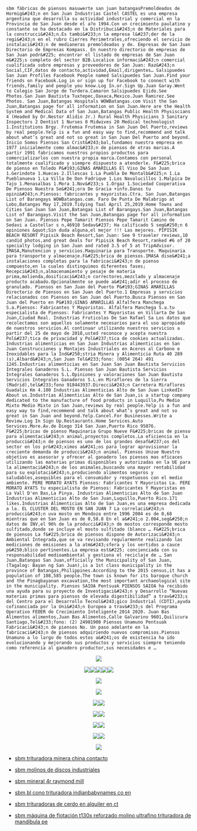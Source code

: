 
```
sbm fábricas de piensos masuwerte san juan batangasPremoldeados de Hormig&#243;n en San Juan Industrias Castel CASTEL es una empresa argentina que desarrolla su actividad industrial y comercial en la Provincia de San Juan desde el a?o 1994.Con un crecimiento paulatino y constante se ha destacado en la Distribuci&#243;n de Materiales para la construcci&#243;n.Es tambi&#233;n la empresa l&#237;der de la regi&#243;n en el rubro Cierres Perimetrales,ofreciendo el servicio de instalaci&#243;n de medianeras premoldeadas y de. Empresas de San Juan Directorio de Empresas Kompass. En nuestro directorio de empresas de San Juan podr&#225; encontrar el listado de empresas de San Juan m&#225;s completo del sector B2B.Localice informaci&#243;n comercial cualificada sobre empresas y proveedores de San Juan: Raz&#243;n Social,CIF,datos de contacto,actividad,Email,dirigentes… Salsipuedes San Juan Profiles Facebook People named Salsipuedes San Juan.Find your friends on Facebook.Log in or sign up for Facebook to connect with friends,family and people you know.Log In.or.Sign Up.Juan Garay.Went to Colegio San Jorge de Turdera.Camaron Salsipuedes Ejido.See Photos.San Juan Bautista Tuxtepec,Oaxaca,Mexico.Juan Ramirez.See Photos. San Juan,Batangas Hospitals WOWBatangas.com Visit the San Juan,Batangas page for all information on San Juan.Here are the Health System and Medical Data of San Juan,Batangas Public Health Physiscians 4 (Headed by Dr.Nestor Alidio Jr.) Rural Health Physicians 3 Sanitary Inspectors 2 Dentist 1 Nurses 8 Midwives 20 Medical technologist 1.Institutions Brgy. Frutemsa Frutemsa in San Juan Del Puerto,reviews by real people.Yelp is a fun and easy way to find,recommend and talk about what’s great and not so great in San Juan Del Puerto and beyond. Inicio Somos Piensos San Crist&#243;bal,fundamos nuestra empresa en 1977 inicialmente como almac&#233;n de piensos de otras marcas.A partir 1991 fabricamos nuestros propios productos para comercializarlos con nuestra propia marca.Contamos con personal totalmente cualificado y siempre dispuesto a atenderle. F&#225;brica de pienso en Toledo P&#193;GINAS AMARILLAS El Viso De San Juan 1.Gerindote 1.Huecas 2.Illescas 1.La Puebla De Montalb&#225;n 1.La Pueblanueva 1.La Villa De Don Fadrique 1.Los Navalucillos 1.Malpica De Tajo 1.Menasalbas 1.Mora 1.Nov&#233;s 1.Orgaz 1.Sociedad Cooperativa De Piensos Nuestra Se&#241;ora De Gracia +info.Danos tu opini&#243;n.Piensos: fabricantes y mayoristas.Ctra. San Juan,Batangas List of Barangays WOWBatangas.com. Faro De Punta De Malabrigo at Lobo,Batangas May 17,2019.Tidying Taal April 25,2019.Home Towns and Cities San Juan San Juan,Batangas List of Barangays.San Juan,Batangas List of Barangays.Visit the San Juan,Batangas page for all information on San Juan. Piensos Pepe Tamarit Piensos Pepe Tamarit Camino de Sedavi a Castellar s n,46910 Sedav&#237; Ha calificado 5 seg&#250;n 6 opiniones &quot;Sin duda alguna,el mejor !!! Las mejores. PIPISIK BEACH RESORT Pipisik Beach Resort,San Juan: See 9 traveler reviews,10 candid photos,and great deals for Pipisik Beach Resort,ranked #6 of 20 specialty lodging in San Juan and rated 3.5 of 5 at TripAdvisor. IMASA,Manutencion y servicios.Maquinaria para Transporte. Maquinaria para transporte y almacenaje.F&#225;brica de piensos.IMASA dise&#241;a instalaciones completas para la fabricaci&#243;n de pienso compuesto,en la cuales distinguimos diferentes fases; Recepci&#243;n,almacenamiento y pesaje de materia prima,molienda,dosificaci&#243;n correctores,mezclado y almacenaje producto acabado.Opcionalmente se puede a&#241;adir el proceso de granulado. Piensos en San Juan del Puerto P&#193;GINAS AMARILLAS Directorio de Piensos en San Juan del Puerto.1 Empresas y servicios relacionados con Piensos en San Juan del Puerto.Busca Piensos en San Juan del Puerto en P&#193;GINAS AMARILLAS Alfalfera Manchega S.a.Piensos: Fabricantes Y Mayoristas. Alfalfera Manchega S.a.tu especialista de Piensos: Fabricantes Y Mayoristas en Villarta De San Juan,Ciudad Real. Industrias Fruticolas De San Rafael Sa Los datos que recolectamos son aquellos solamente necesarios para el uso apropiado de nuestros servicios.Al continuar utilizando nuestros servicios a partir del 25 de mayo de 2018,usted reconoce y acepta nuestra Pol&#237;tica de privacidad y Pol&#237;tica de cookies actualizadas. Industrias alimenticias en San Juan Industrias alimenticias en San Juan Construcciones y Montajes Industriales en Aceros al Carbono e Inoxidables para la Ind&#250;stria Minera y Alimenticia Ruta 40 289 (s),Albard&#243;n,San Juan Tel&#233;fono: (0054 264) 491 1245.Industrias alimenticias en San Juan San Juan Bautista Servicios Integrales Ganaderos S.L. Piensos San Juan Bautista Servicios Integrales Ganaderos S.L.Opiniones y valoraciones San Juan Bautista Servicios Integrales Ganaderos S.L.en Miraflores de la Sierra (Madrid),tel&#233;fono 918443937.Direcci&#243;n Carretera Miraflores Guadalix Km 4.100 Industrias Alimenticias Alto de San Juan LinkedIn About us.Industrias Alimenticias Alto de San Juan,is a startup company dedicated to the manufacture of food products in Luquillo,Pu Medio Mixto Medio Mixto in San Juan,reviews by real people.Yelp is a fun and easy way to find,recommend and talk about what’s great and not so great in San Juan and beyond.Yelp.Cancel.For Businesses.Write a Review.Log In Sign Up.Restaurants.Home Services.Auto Services.More.Av.de Diego 314 San Juan,Puerto Rico 95076. F&#225;bricas de pienso Maquinaria Grupo Nueve F&#225;bricas de pienso para alimentaci&#243;n animal,proyectos completos.La eficiencia en la producci&#243;n de piensos es uno de los grandes desaf&#237;os del sector en los pr&#243;ximos a&#241;os para lograr aprovisionar la creciente demanda de producci&#243;n animal. Piensos Unzue Nuestro objetivo es asesorar y ofrecer al ganadero los piensos mas eficaces utilizando las materias primas disponibles y autorizadas en la UE para la alimentaci&#243;n de los animales,buscando una mayor rentabilidad para su explotaci&#243;n,produciendo alimentos seguros y saludables,asequibles para el consumidor y respetuosos con el medio ambiente. PERE MORATO AYATS Piensos: Fabricantes Y Mayoristas La. PERE MORATO AYATS tu especialista de Piensos: Fabricantes Y Mayoristas en La Vall D'en Bas,La Pinya. Industrias Alimenticias Alto de San Juan Industrias Alimenticias Alto de San Juan,Luquillo,Puerto Rico.171 likes.Industrias Alimenticias Alto de San Juan,es una empresa dedicada a la. EL CLUSTER DEL MOSTO EN SAN JUAN 7 La correlaci&#243;n producci&#243;n uva mosto en Mendoza entre 1996 2004 es de 0,68 mientras que en San Juan es de 0,58.8 En el a&#241;o 2.004,seg&#250;n datos de INV,el 96% de la producci&#243;n de mostos corresponde mosto sulfitado,donde se incluye el mosto sulfitado (blanco … F&#225;brica de piensos La f&#225;brica de piensos dispone de Autorizaci&#243;n Ambiental Integrada,que se va revisando regularmente realizando las mediciones de emisiones a la atm&#243;sfera y los vertidos a cauce p&#250;blico pertinentes.La empresa est&#225; concienciada con su responsabilidad medioambiental y gestiona el reciclaje de … San Juan,Batangas San Juan,officially the Municipality of San Juan,(Tagalog: Bayan ng San Juan),is a 1st class municipality in the province of Batangas,Philippines.According to the 2015 census,it has a population of 108,585 people.The town is known for its baroque church and the Pinagbayanan excavation,the most important archaeological site in the municipality. Piensos SAIOA Pentsuak PIENSOS SAIOA ha recibido una ayuda para su proyecto de Investigaci&#243;n y Desarrollo “Nuevas materias primas para piensos de elevada digestibilidad” a trav&#233;s del Centro para el Desarrollo Tecnol&#243;gico Industrial (CDTI),ayuda cofinanciada por la Uni&#243;n Europea a trav&#233;s del Programa Operativo FEDER de Crecimiento Inteligente 2014 2020. Juan Bas Alimentos alimentos,Juan Bas Alimentos,Calle Galvarino 9601,Quilicura Santiago,Tel&#233;fono: (2) 24901900 Piensos Unamuno Pentsuak Fabricaci&#243;n de piensos No. Un paso adelante en la fabricaci&#243;n de piensos adquiriendo nuevos compromisos.Piensos Unamuno a lo largo de todos estos a&#241;os de existencia ha ido evolucionando y mejorando sus productos y servicios siempre teniendo como referencia al ganadero productor,sus necesidades e … 
```

<div align="center">

<a href="https://es-crusher.shibang-china.com/github&k=sbm+f%C3%A1bricas+de+piensos+masuwerte+san+juan+batangas"><img src="https://static.shibang-china.com/es/crusher/logo.jpg"></a>

<a href="https://es-crusher.shibang-china.com/github&k=sbm+f%C3%A1bricas+de+piensos+masuwerte+san+juan+batangas"><img src="https://static.shibang-china.com/es/crusher/index.jpg"></a><a href="https://es-crusher.shibang-china.com/material.htmlgithub&k=sbm+f%C3%A1bricas+de+piensos+masuwerte+san+juan+batangas"><img src="https://static.shibang-china.com/es/crusher/material.jpg"></a><a href="https://es-crusher.shibang-china.com/application.htmlgithub&k=sbm+f%C3%A1bricas+de+piensos+masuwerte+san+juan+batangas"><img src="https://static.shibang-china.com/es/crusher/application.jpg"></a><a href="https://es-crusher.shibang-china.com/aboutus.htmlgithub&k=sbm+f%C3%A1bricas+de+piensos+masuwerte+san+juan+batangas"><img src="https://static.shibang-china.com/es/crusher/aboutus.jpg"></a><a href="https://es-crusher.shibang-china.com/contact.htmlgithub&k=sbm+f%C3%A1bricas+de+piensos+masuwerte+san+juan+batangas"><img src="https://static.shibang-china.com/es/crusher/contact.jpg"></a>

<a href="https://es-crusher.shibang-china.com/github&k=sbm+f%C3%A1bricas+de+piensos+masuwerte+san+juan+batangas"><img src="https://static.shibang-china.com/es/crusher/banner.jpg"></a>

<a href="https://swt.shibang-china.com/github&k=sbm+f%C3%A1bricas+de+piensos+masuwerte+san+juan+batangas"><img src="https://static.shibang-china.com/es/crusher/text.jpg"></a>

<a href="https://swt.shibang-china.com/github&k=sbm+f%C3%A1bricas+de+piensos+masuwerte+san+juan+batangas"><img src="https://static.shibang-china.com/es/crusher/chat.jpg"></a><a href="https://es-crusher.shibang-china.com/contact.htmlgithub&k=sbm+f%C3%A1bricas+de+piensos+masuwerte+san+juan+batangas"><img src="https://static.shibang-china.com/es/crusher/message.jpg"></a>

<a href="https://es-crusher.shibang-china.com/products/pe.htmlgithub&k=sbm+f%C3%A1bricas+de+piensos+masuwerte+san+juan+batangas"><img src="https://static.shibang-china.com/es/crusher/pe.jpg"></a><a href="https://es-crusher.shibang-china.com/products/pf.htmlgithub&k=sbm+f%C3%A1bricas+de+piensos+masuwerte+san+juan+batangas"><img src="https://static.shibang-china.com/es/crusher/pf.jpg"></a>

<a href="https://es-crusher.shibang-china.com/products/hpt.htmlgithub&k=sbm+f%C3%A1bricas+de+piensos+masuwerte+san+juan+batangas"><img src="https://static.shibang-china.com/es/crusher/hpt.jpg"></a><a href="https://es-crusher.shibang-china.com/products/vsi.htmlgithub&k=sbm+f%C3%A1bricas+de+piensos+masuwerte+san+juan+batangas"><img src="https://static.shibang-china.com/es/crusher/vsi.jpg"></a>

<a href="https://es-crusher.shibang-china.com/products/klv.htmlgithub&k=sbm+f%C3%A1bricas+de+piensos+masuwerte+san+juan+batangas"><img src="https://static.shibang-china.com/es/crusher/klv.jpg"></a><a href="https://es-crusher.shibang-china.com/products/portable.htmlgithub&k=sbm+f%C3%A1bricas+de+piensos+masuwerte+san+juan+batangas"><img src="https://static.shibang-china.com/es/crusher/portable.jpg"></a>

<a href="https://swt.shibang-china.com/github&k=sbm+f%C3%A1bricas+de+piensos+masuwerte+san+juan+batangas"><img src="https://static.shibang-china.com/es/crusher/case.jpg"></a>

</div>


* [sbm trituradora minera china contacto](sbm%20trituradora%20minera%20china%20contacto.md)

* [sbm molinos de discos industriales](sbm%20molinos%20de%20discos%20industriales.md)

* [sbm mineral 4r raymond mill](sbm%20mineral%204r%20raymond%20mill.md)

* [sbm bl cono trituradora indianbabynames co en](sbm%20bl%20cono%20trituradora%20indianbabynames%20co%20en.md)

* [sbm trituradoras de cerdo en alquiler en ct](sbm%20trituradoras%20de%20cerdo%20en%20alquiler%20en%20ct.md)

* [sbm máquina de flotación t130x reforzado molino ultrafino trituradora de mandíbula pe](sbm%20m%C3%A1quina%20de%20flotaci%C3%B3n%20t130x%20reforzado%20molino%20ultrafino%20trituradora%20de%20mand%C3%ADbula%20pe.md)